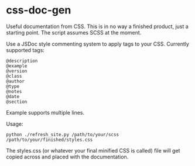 css-doc-gen
===========

Useful documentation from CSS. This is in no way a finished product, just a starting point. The script assumes SCSS at the moment.

Use a JSDoc style commenting system to apply tags to your CSS. Currently supported tags:

	@description
	@example
	@version
	@class
	@author
	@type
	@notes
	@date
	@section

Example supports multiple lines.

Usage:

	python ./refresh_site.py /path/to/your/scss /path/to/your/finished/styles.css

The styles.css (or whatever your final minified CSS is called) file will get copied across and placed with the documentation.
